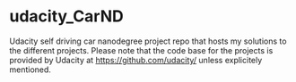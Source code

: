 # udacity_CarND
Udacity self driving car nanodegree project repo that hosts my solutions to the different projects. Please note that the code base for the projects is provided by Udacity at https://github.com/udacity/ unless explicitely mentioned.
